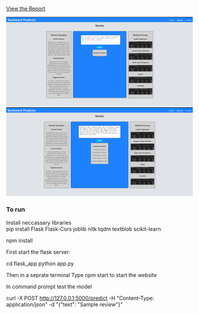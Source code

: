 
[View the Report](https://github.com/HaseebSiddiqi/NLP-Project/blob/master/src/image/Sentiment%20Predictor.pdf)

![Models](https://github.com/HaseebSiddiqi/NLP-Project/blob/master/src/image/models.png)
![Model result](https://github.com/HaseebSiddiqi/NLP-Project/blob/master/src/image/models%20result.png)

### To run 
Install neccassary libraries  
pip install Flask Flask-Cors joblib nltk tqdm textblob scikit-learn

npm install 

First start the flask server: 

cd flask_app
python app.py

Then in a seprate terminal
Type npm start to start the website








In command prompt test the model

curl -X POST http://127.0.0.1:5000/predict -H "Content-Type: application/json" -d "{\"text\": \"Sample review\"}"